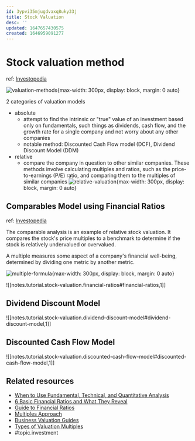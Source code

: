 ```yaml
---
id: 3ypvi35mjugdvaxq8uky33j
title: Stock Valuation
desc: ''
updated: 1647657430575
created: 1646959091277
---
```

# Stock valuation method
ref: [Investopedia](https://www.investopedia.com/articles/fundamental-analysis/11/choosing-valuation-methods.asp)

![valuation-methods](https://cdn.corporatefinanceinstitute.com/assets/overview-valuation-methods.png){max-width: 300px, display: block, margin: 0 auto}

2 categories of valuation models
- absolute
  - attempt to find the intrinsic or "true" value of an investment based only on fundamentals, such things as dividends, cash flow, and the growth rate for a single company and not worry about any other companies
  - notable method: Discounted Cash Flow model (DCF), Dividend Discount Model (DDM)
- relative
  - compare the company in question to other similar companies. These methods involve calculating multiples and ratios, such as the price-to-earnings (P/E) ratio, and comparing them to the multiples of similar companies
  ![relative-valuation](https://cdn.corporatefinanceinstitute.com/assets/valuation-multiples-1200x720.png){max-width: 300px, display: block, margin: 0 auto}

## Comparables Model using Financial Ratios
ref: [Investopedia](https://www.investopedia.com/terms/m/multiplesapproach.asp)

The comparable analysis is an example of relative stock valuation. It compares the stock's price multiples to a benchmark to determine if the stock is relatively undervalued or overvalued.

A multiple measures some aspect of a company's financial well-being, determined by dividing one metric by another metric.

![multiple-formula](https://www.investopedia.com/thmb/MAqq3qL0B7AzBFHkgSl4-99h2Gg=/660x0/filters:no_upscale():max_bytes(150000):strip_icc():format(webp)/dotdash_Final_Multiple_Nov_2020-01-5cc7fb72038d42a7a9ea850d8b4c2208.jpg){max-width: 300px, display: block, margin: 0 auto}

![[notes.tutorial.stock-valuation.financial-ratios#financial-ratios,1]]

## Dividend Discount Model
![[notes.tutorial.stock-valuation.dividend-discount-model#dividend-discount-model,1]]

## Discounted Cash Flow Model
![[notes.tutorial.stock-valuation.discounted-cash-flow-model#discounted-cash-flow-model,1]]

## Related resources
- [When to Use Fundamental, Technical, and Quantitative Analysis](https://www.investopedia.com/ask/answers/050515/it-better-use-fundamental-analysis-technical-analysis-or-quantitative-analysis-evaluate-longterm.asp)
- [6 Basic Financial Ratios and What They Reveal](https://www.investopedia.com/financial-edge/0910/6-basic-financial-ratios-and-what-they-tell-you.aspx)
- [Guide to Financial Ratios](https://www.investopedia.com/articles/stocks/06/ratios.asp)
- [Multiples Approach](https://www.investopedia.com/terms/m/multiplesapproach.asp)
- [Business Valuation Guides](https://corporatefinanceinstitute.com/resources/knowledge/valuation/)
- [Types of Valuation Multiples](https://corporatefinanceinstitute.com/resources/knowledge/valuation/types-of-valuation-multiples/)
- #topic.investment
